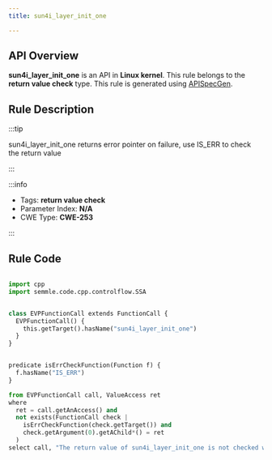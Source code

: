 ```yaml
---
title: sun4i_layer_init_one

---
```



## API Overview
**sun4i_layer_init_one** is an API in **Linux kernel**. This rule belongs to the **return value check** type. This rule is generated using [APISpecGen](../../tools/APISpecGen).
## Rule Description

:::tip

sun4i_layer_init_one returns error pointer on failure, use IS_ERR to check the return value

:::

:::info

- Tags: **return value check**
- Parameter Index: **N/A**
- CWE Type: **CWE-253**

:::

## Rule Code
```python

import cpp
import semmle.code.cpp.controlflow.SSA


class EVPFunctionCall extends FunctionCall {
  EVPFunctionCall() {
    this.getTarget().hasName("sun4i_layer_init_one")
  }
}


predicate isErrCheckFunction(Function f) {
  f.hasName("IS_ERR") 
}

from EVPFunctionCall call, ValueAccess ret
where
  ret = call.getAnAccess() and
  not exists(FunctionCall check |
    isErrCheckFunction(check.getTarget()) and
    check.getArgument(0).getAChild*() = ret
  )
select call, "The return value of sun4i_layer_init_one is not checked with IS_ERR."
    
```